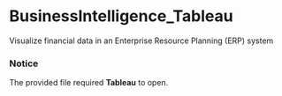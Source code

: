 # BusinessIntelligence_Tableau
Visualize financial data in an Enterprise Resource Planning (ERP) system

### Notice
The provided file required **Tableau** to open.
